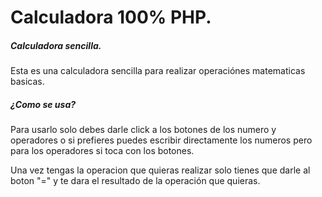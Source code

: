 # Calculadora 100% PHP.

##### Calculadora sencilla.

Esta es una calculadora sencilla para realizar operaciónes matematicas basicas.

##### ¿Como se usa?

Para usarlo solo debes darle click a los botones de los numero y operadores o si prefieres puedes escribir directamente los numeros pero para los operadores si toca con los botones.

Una vez tengas la operacion que quieras realizar solo tienes que darle al boton "=" y te dara el resultado de la operación que quieras.

